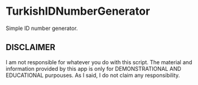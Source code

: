 # TurkishIDNumberGenerator
Simple ID number generator.

## DISCLAIMER
I am not responsible for whatever you do with this script. The material and information provided by this app is only for DEMONSTRATIONAL AND EDUCATIONAL purpouses. As I said, I do not claim any responsibility. 
